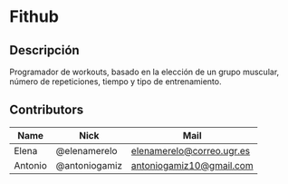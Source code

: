 # Fithub

## Descripción

Programador de workouts, basado en la elección de un grupo muscular, número de repeticiones, tiempo y tipo de entrenamiento.

## Contributors
| Name | Nick | Mail |
| ---- | ---- | ---- |
| Elena | @elenamerelo | elenamerelo@correo.ugr.es |
| Antonio | @antoniogamiz | antoniogamiz10@gmail.com |
